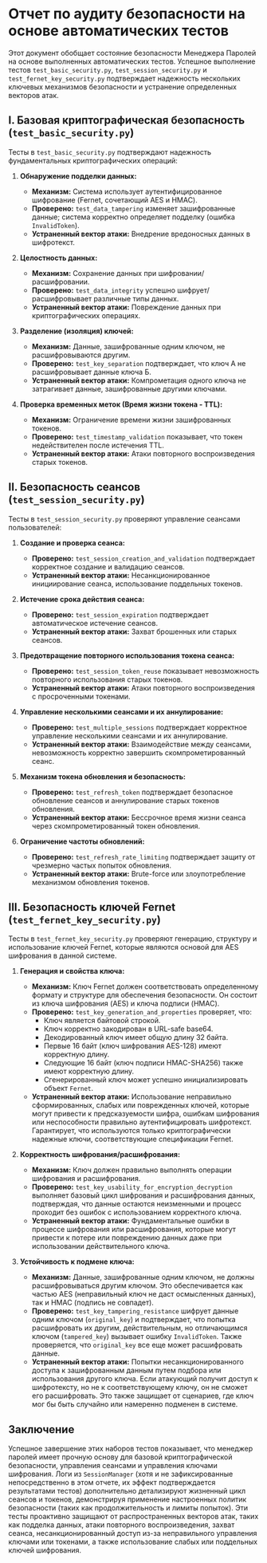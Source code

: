 # Отчет по аудиту безопасности на основе автоматических тестов

Этот документ обобщает состояние безопасности Менеджера Паролей на основе выполненных автоматических тестов. Успешное выполнение тестов `test_basic_security.py`, `test_session_security.py` и `test_fernet_key_security.py` подтверждает надежность нескольких ключевых механизмов безопасности и устранение определенных векторов атак.

## I. Базовая криптографическая безопасность (`test_basic_security.py`)

Тесты в `test_basic_security.py` подтверждают надежность фундаментальных криптографических операций:

1.  **Обнаружение подделки данных:**
    *   **Механизм:** Система использует аутентифицированное шифрование (Fernet, сочетающий AES и HMAC).
    *   **Проверено:** `test_data_tampering` изменяет зашифрованные данные; система корректно определяет подделку (ошибка `InvalidToken`).
    *   **Устраненный вектор атаки:** Внедрение вредоносных данных в шифротекст.

2.  **Целостность данных:**
    *   **Механизм:** Сохранение данных при шифровании/расшифровании.
    *   **Проверено:** `test_data_integrity` успешно шифрует/расшифровывает различные типы данных.
    *   **Устраненный вектор атаки:** Повреждение данных при криптографических операциях.

3.  **Разделение (изоляция) ключей:**
    *   **Механизм:** Данные, зашифрованные одним ключом, не расшифровываются другим.
    *   **Проверено:** `test_key_separation` подтверждает, что ключ А не расшифровывает данные ключа Б.
    *   **Устраненный вектор атаки:** Компрометация одного ключа не затрагивает данные, зашифрованные другими ключами.

4.  **Проверка временных меток (Время жизни токена - TTL):**
    *   **Механизм:** Ограничение времени жизни зашифрованных токенов.
    *   **Проверено:** `test_timestamp_validation` показывает, что токен недействителен после истечения TTL.
    *   **Устраненный вектор атаки:** Атаки повторного воспроизведения старых токенов.

## II. Безопасность сеансов (`test_session_security.py`)

Тесты в `test_session_security.py` проверяют управление сеансами пользователей:

1.  **Создание и проверка сеанса:**
    *   **Проверено:** `test_session_creation_and_validation` подтверждает корректное создание и валидацию сеансов.
    *   **Устраненный вектор атаки:** Несанкционированное инициирование сеанса, использование поддельных токенов.

2.  **Истечение срока действия сеанса:**
    *   **Проверено:** `test_session_expiration` подтверждает автоматическое истечение сеансов.
    *   **Устраненный вектор атаки:** Захват брошенных или старых сеансов.

3.  **Предотвращение повторного использования токена сеанса:**
    *   **Проверено:** `test_session_token_reuse` показывает невозможность повторного использования старых токенов.
    *   **Устраненный вектор атаки:** Атаки повторного воспроизведения с просроченными токенами.

4.  **Управление несколькими сеансами и их аннулирование:**
    *   **Проверено:** `test_multiple_sessions` подтверждает корректное управление несколькими сеансами и их аннулирование.
    *   **Устраненный вектор атаки:** Взаимодействие между сеансами, невозможность корректно завершить скомпрометированный сеанс.

5.  **Механизм токена обновления и безопасность:**
    *   **Проверено:** `test_refresh_token` подтверждает безопасное обновление сеансов и аннулирование старых токенов обновления.
    *   **Устраненный вектор атаки:** Бессрочное время жизни сеанса через скомпрометированный токен обновления.

6.  **Ограничение частоты обновлений:**
    *   **Проверено:** `test_refresh_rate_limiting` подтверждает защиту от чрезмерно частых попыток обновления.
    *   **Устраненный вектор атаки:** Brute-force или злоупотребление механизмом обновления токенов.

## III. Безопасность ключей Fernet (`test_fernet_key_security.py`)

Тесты в `test_fernet_key_security.py` проверяют генерацию, структуру и использование ключей Fernet, которые являются основой для AES шифрования в данной системе.

1.  **Генерация и свойства ключа:**
    *   **Механизм:** Ключ Fernet должен соответствовать определенному формату и структуре для обеспечения безопасности. Он состоит из ключа шифрования (AES) и ключа подписи (HMAC).
    *   **Проверено:** `test_key_generation_and_properties` проверяет, что:
        *   Ключ является байтовой строкой.
        *   Ключ корректно закодирован в URL-safe base64.
        *   Декодированный ключ имеет общую длину 32 байта.
        *   Первые 16 байт (ключ шифрования AES-128) имеют корректную длину.
        *   Следующие 16 байт (ключ подписи HMAC-SHA256) также имеют корректную длину.
        *   Сгенерированный ключ может успешно инициализировать объект `Fernet`.
    *   **Устраненный вектор атаки:** Использование неправильно сформированных, слабых или поврежденных ключей, которые могут привести к предсказуемости шифра, ошибкам шифрования или неспособности правильно аутентифицировать шифротекст. Гарантирует, что используются только криптографически надежные ключи, соответствующие спецификации Fernet.

2.  **Корректность шифрования/расшифрования:**
    *   **Механизм:** Ключ должен правильно выполнять операции шифрования и расшифрования.
    *   **Проверено:** `test_key_usability_for_encryption_decryption` выполняет базовый цикл шифрования и расшифрования данных, подтверждая, что данные остаются неизменными и процесс проходит без ошибок с использованием корректного ключа.
    *   **Устраненный вектор атаки:** Фундаментальные ошибки в процессе шифрования или расшифрования, которые могут привести к потере или повреждению данных даже при использовании действительного ключа.

3.  **Устойчивость к подмене ключа:**
    *   **Механизм:** Данные, зашифрованные одним ключом, не должны расшифровываться другим ключом. Это обеспечивается как частью AES (неправильный ключ не даст осмысленных данных), так и HMAC (подпись не совпадет).
    *   **Проверено:** `test_key_tampering_resistance` шифрует данные одним ключом (`original_key`) и подтверждает, что попытка расшифровать их другим, действительным, но отличающимся ключом (`tampered_key`) вызывает ошибку `InvalidToken`. Также проверяется, что `original_key` все еще может расшифровать данные.
    *   **Устраненный вектор атаки:** Попытки несанкционированного доступа к зашифрованным данным путем подбора или использования другого ключа. Если атакующий получит доступ к шифротексту, но не к соответствующему ключу, он не сможет его расшифровать. Это также защищает от сценариев, где ключ мог бы быть случайно или намеренно подменен в системе.

## Заключение

Успешное завершение этих наборов тестов показывает, что менеджер паролей имеет прочную основу для базовой криптографической безопасности, управления сеансами и управления ключами шифрования. Логи из `SessionManager` (хотя и не зафиксированные непосредственно в этом отчете, их эффект подтверждается результатами тестов) дополнительно детализируют жизненный цикл сеансов и токенов, демонстрируя применение настроенных политик безопасности (таких как продолжительность и лимиты попыток). Эти тесты проактивно защищают от распространенных векторов атак, таких как подделка данных, атаки повторного воспроизведения, захват сеанса, несанкционированный доступ из-за неправильного управления ключами или токенами, а также использование слабых или поддельных ключей шифрования. 